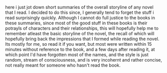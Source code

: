here i just jot down short summaries of the overall storyline of any novel that I read. I decided to do this since, I generally tend to forget the stuff i read surprisingly quickly. Although I cannot do full justice to the books in these summaries, since most of the good stuff in these books is their potrayls of characters and their relationships, this will hopefully help me to remember atleast the basic storyline of the novel, the recall of which will hopefully bring back the impressions that I formed while reading the novel. Its mostly for me, so read it if you want, but most were written within 15 minutes without reference to the book, and a few days after reading it, at which point I'd have forgotten most of the names, and the style is just random, stream of consciousness, and is very incohernt and rather concise, not really meant for someone who hasn't read the book.
